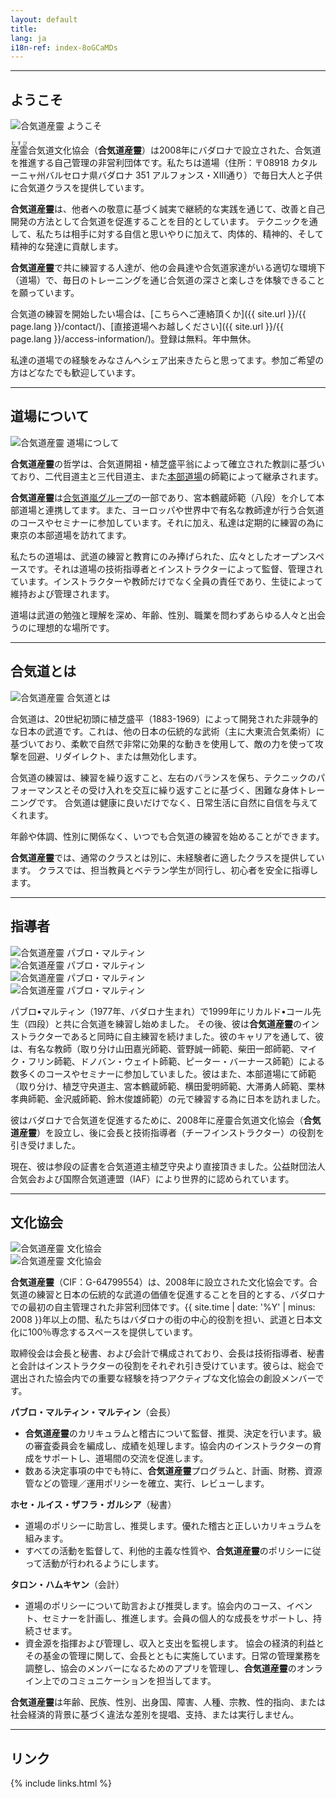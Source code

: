 ```yaml
---
layout: default
title:
lang: ja
i18n-ref: index-8oGCaMDs
---
```


<hr id="welcome" class="anchor">

## ようこそ

<picture>
  <source type="image/webp" data-srcset="{{ site.url }}/images/index-8oGCaMDs-01.webp" class="img-fluid lazyload">
  <source type="image/jpeg" data-srcset="{{ site.url }}/images/index-8oGCaMDs-01.jpg" class="img-fluid lazyload">
  <img data-src="{{ site.url }}/images/index-8oGCaMDs-01.jpg" class="img-fluid lazyload" alt="合気道産靈 ようこそ">
</picture>

<ruby>産霊<rt>むすび</rt></ruby>合気道文化協会（<b>合気道産靈</b>）は2008年にバダロナで設立された、合気道を推進する自己管理の非営利団体です。私たちは道場（住所：〒08918 カタルーニャ州バルセロナ県バダロナ 351 アルフォンス・XIII通り）で毎日大人と子供に合気道クラスを提供しています。

<b>合気道産靈</b>は、他者への敬意に基づく誠実で継続的な実践を通じて、改善と自己開発の方法として合気道を促進することを目的としています。 テクニックを通して、私たちは相手に対する自信と思いやりに加えて、肉体的、精神的、そして精神的な発達に貢献します。

<b>合気道産靈</b>で共に練習する人達が、他の会員達や合気道家達がいる適切な環境下（道場）で、毎日のトレーニングを通じ合気道の深さと楽しさを体験できることを願っています。

合気道の練習を開始したい場合は、[こちらへご連絡頂くか]({{ site.url }}/{{ page.lang }}/contact/)、[直接道場へお越しください]({{ site.url }}/{{ page.lang }}/access-information/)。登録は無料。年中無休。

私達の道場での経験をみなさんへシェア出来きたらと思ってます。参加ご希望の方はどなたでも歓迎しています。

<hr id="our-dojo" class="anchor">

## 道場について

<picture>
  <source type="image/webp" data-srcset="{{ site.url }}/images/index-8oGCaMDs-09.webp" class="img-fluid lazyload">
  <source type="image/jpeg" data-srcset="{{ site.url }}/images/index-8oGCaMDs-09.jpg" class="img-fluid lazyload">
  <img data-src="{{ site.url }}/images/index-8oGCaMDs-09.jpg" class="img-fluid lazyload" alt="合気道産靈 道場につして">
</picture>

<b>合気道産靈</b>の哲学は、合気道開祖・植芝盛平翁によって確立された教訓に基づいており、二代目道主と三代目道主、また[本部道場](http://www.aikikai.or.jp/)の師範によって継承されます。

<b>合気道産靈</b>は[合気道嵐グループ](http://aikidoarashigroup.com/)の一部であり、宮本鶴蔵師範（八段）を介して本部道場と連携してます。また、ヨーロッパや世界中で有名な教師達が行う合気道のコースやセミナーに参加しています。それに加え、私達は定期的に練習の為に東京の本部道場を訪れてます。

私たちの道場は、武道の練習と教育にのみ捧げられた、広々としたオープンスペースです。それは道場の技術指導者とインストラクターによって監督、管理されています。インストラクターや教師だけでなく全員の責任であり、生徒によって維持および管理されます。

道場は武道の勉強と理解を深め、年齢、性別、職業を問わずあらゆる人々と出会うのに理想的な場所です。

<hr id="aikido" class="anchor">

## 合気道とは

<picture>
  <source type="image/webp" data-srcset="{{ site.url }}/images/index-8oGCaMDs-02.webp" class="img-fluid lazyload">
  <source type="image/jpeg" data-srcset="{{ site.url }}/images/index-8oGCaMDs-02.jpg" class="img-fluid lazyload">
  <img data-src="{{ site.url }}/images/index-8oGCaMDs-02.jpg" class="img-fluid lazyload" alt="合気道産靈 合気道とは">
</picture>

合気道は、20世紀初頭に植芝盛平（1883-1969）によって開発された非競争的な日本の武道です。これは、他の日本の伝統的な武術（主に大東流合気柔術）に基づいており、柔軟で自然で非常に効果的な動きを使用して、敵の力を使って攻撃を回避、リダイレクト、または無効化します。

合気道の練習は、練習を繰り返すこと、左右のバランスを保ち、テクニックのパフォーマンスとその受け入れを交互に繰り返すことに基づく、困難な身体トレーニングです。 合気道は健康に良いだけでなく、日常生活に自然に自信を与えてくれます。

年齢や体調、性別に関係なく、いつでも合気道の練習を始めることができます。

<b>合気道産靈</b>では、通常のクラスとは別に、未経験者に適したクラスを提供しています。 クラスでは、担当教員とベテラン学生が同行し、初心者を安全に指導します。

<hr id="instructors" class="anchor">

## 指導者

<div id="index-8oGCaMDs-instructors" class="container">
  <div class="row">
    <div class="col col-sm">
      <picture>
        <source type="image/webp" data-srcset="{{ site.url }}/images/index-8oGCaMDs-04.webp" class="img-fluid lazyload">
        <source type="image/jpeg" data-srcset="{{ site.url }}/images/index-8oGCaMDs-04.jpg" class="img-fluid lazyload">
        <img data-src="{{ site.url }}/images/index-8oGCaMDs-04.jpg" class="img-fluid lazyload" alt="合気道産靈 パブロ・マルティン">
      </picture>
    </div>
    <div class="col col-sm">
      <picture>
        <source type="image/webp" data-srcset="{{ site.url }}/images/index-8oGCaMDs-06.webp" class="img-fluid lazyload">
        <source type="image/jpeg" data-srcset="{{ site.url }}/images/index-8oGCaMDs-06.jpg" class="img-fluid lazyload">
        <img data-src="{{ site.url }}/images/index-8oGCaMDs-06.jpg" class="img-fluid lazyload" alt="合気道産靈 パブロ・マルティン">
      </picture>
    </div>
  </div>
  <div class="row">
    <div class="col col-sm">
      <picture>
        <source type="image/webp" data-srcset="{{ site.url }}/images/index-8oGCaMDs-07.webp" class="img-fluid lazyload">
        <source type="image/jpeg" data-srcset="{{ site.url }}/images/index-8oGCaMDs-07.jpg" class="img-fluid lazyload">
        <img data-src="{{ site.url }}/images/index-8oGCaMDs-07.jpg" class="img-fluid lazyload" alt="合気道産靈 パブロ・マルティン">
      </picture>
    </div>
    <div class="col col-sm">
      <picture>
        <source type="image/webp" data-srcset="{{ site.url }}/images/index-8oGCaMDs-08.webp" class="img-fluid lazyload">
        <source type="image/jpeg" data-srcset="{{ site.url }}/images/index-8oGCaMDs-08.jpg" class="img-fluid lazyload">
        <img data-src="{{ site.url }}/images/index-8oGCaMDs-08.jpg" class="img-fluid lazyload" alt="合気道産靈 パブロ・マルティン">
      </picture>
    </div>
  </div>
</div>

パブロ•マルティン（1977年、バダロナ生まれ）で1999年にリカルド•コール先生（四段）と共に合気道を練習し始めました。 その後、彼は<b>合気道産靈</b>のインストラクターであると同時に自主練習を続けました。彼のキャリアを通して、彼は、有名な教師（取り分け山田嘉光師範、菅野誠一師範、柴田一郎師範、マイク・フリン師範、ドノバン・ウェイト師範、ピーター・バーナース師範）による数多くのコースやセミナーに参加していました。彼はまた、本部道場にて師範（取り分け、植芝守央道主、宮本鶴蔵師範、横田愛明師範、大滞勇人師範、栗林孝典師範、金沢威師範、鈴木俊雄師範）の元で練習する為に日本を訪れました。

彼はバダロナで合気道を促進するために、2008年に産靈合気道文化協会（<b>合気道産靈</b>）を設立し、後に会長と技術指導者（チーフインストラクター）の役割を引き受けました。

現在、彼は参段の証書を合気道道主植芝守央より直接頂きました。公益財団法人合気会および国際合気道連盟（IAF）により世界的に認められています。

<hr id="association" class="anchor">

## 文化協会

<div id="index-8oGCaMDs-cultural-association" class="container">
  <div class="row">
    <div class="col col-sm">
      <picture>
        <source type="image/webp" data-srcset="{{ site.url }}/images/index-8oGCaMDs-12.webp" class="img-fluid lazyload">
        <source type="image/jpeg" data-srcset="{{ site.url }}/images/index-8oGCaMDs-12.jpg" class="img-fluid lazyload">
        <img data-src="{{ site.url }}/images/index-8oGCaMDs-12.jpg" class="img-fluid lazyload" alt="合気道産靈 文化協会">
      </picture>
    </div>
    <div class="col col-sm">
      <picture>
        <source type="image/webp" data-srcset="{{ site.url }}/images/index-8oGCaMDs-11.webp" class="img-fluid lazyload">
        <source type="image/jpeg" data-srcset="{{ site.url }}/images/index-8oGCaMDs-11.jpg" class="img-fluid lazyload">
        <img data-src="{{ site.url }}/images/index-8oGCaMDs-11.jpg" class="img-fluid lazyload" alt="合気道産靈 文化協会">
      </picture>
    </div>
  </div>
</div>

<b>合気道産靈</b>（CIF：G-64799554）は、2008年に設立された文化協会です。合気道の練習と日本の伝統的な武道の価値を促進することを目的とする、バダロナでの最初の自主管理された非営利団体です。{{ site.time | date: '%Y' | minus: 2008 }}年以上の間、私たちはバダロナの街の中心的役割を担い、武道と日本文化に100％専念するスペースを提供しています。

取締役会は会長と秘書、および会計で構成されており、会長は技術指導者、秘書と会計はインストラクターの役割をそれぞれ引き受けています。彼らは、総会で選出された協会内での重要な経験を持つアクティブな文化協会の創設メンバーです。

<b>パブロ・マルティン・マルティン</b>（会長）
- <b>合気道産靈</b>のカリキュラムと稽古について監督、推奨、決定を行います。級の審査委員会を編成し、成績を処理します。協会内のインストラクターの育成をサポートし、道場間の交流を促進します。
- 数ある決定事項の中でも特に、<b>合気道産靈</b>プログラムと、計画、財務、資源管などの管理／運用ポリシーを確立、実行、レビューします。

<b>ホセ・ルイス・ザフラ・ガルシア</b>（秘書）
- 道場のポリシーに助言し、推奨します。優れた稽古と正しいカリキュラムを組みます。
- すべての活動を監督して、利他的主義な性質や、<b>合気道産靈</b>のポリシーに従って活動が行われるようにします。

<b>タロン・ハムキヤン</b>（会計）
- 道場のポリシーについて助言および推奨します。協会内のコース、イベント、セミナーを計画し、推進します。会員の個人的な成長をサポートし、持続させます。
- 資金源を指揮および管理し、収入と支出を監視します。 協会の経済的利益とその基金の管理に関して、会長とともに実施しています。日常の管理業務を調整し、協会のメンバーになるためのアプリを管理し、<b>合気道産靈</b>のオンライン上でのコミュニケーションを担当してます。

<b>合気道産靈</b>は年齢、民族、性別、出身国、障害、人種、宗教、性的指向、または社会経済的背景に基づく違法な差別を提唱、支持、または実行しません。

<hr id="links" class="anchor">

## リンク

{% include links.html %}

